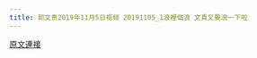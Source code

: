 ```yaml
---
title: 郭文贵2019年11月5日视频 20191105_1浪裡個浪 文貴又要浪一下啦
---
```


[原文連接](https://gnews.org/ThreadView/53479126)


